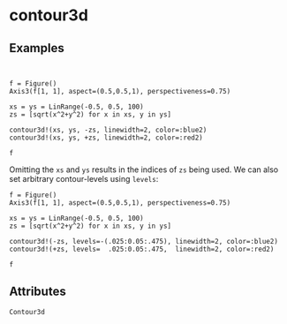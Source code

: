 # contour3d


## Examples

```@figure backend=GLMakie


f = Figure()
Axis3(f[1, 1], aspect=(0.5,0.5,1), perspectiveness=0.75)

xs = ys = LinRange(-0.5, 0.5, 100)
zs = [sqrt(x^2+y^2) for x in xs, y in ys]

contour3d!(xs, ys, -zs, linewidth=2, color=:blue2)
contour3d!(xs, ys, +zs, linewidth=2, color=:red2)

f
```

Omitting the `xs` and `ys` results in the indices of `zs` being used. We can also set arbitrary contour-levels using `levels`:

```@figure
f = Figure()
Axis3(f[1, 1], aspect=(0.5,0.5,1), perspectiveness=0.75)

xs = ys = LinRange(-0.5, 0.5, 100)
zs = [sqrt(x^2+y^2) for x in xs, y in ys]

contour3d!(-zs, levels=-(.025:0.05:.475), linewidth=2, color=:blue2)
contour3d!(+zs, levels=  .025:0.05:.475,  linewidth=2, color=:red2)

f
```

## Attributes

```@attrdocs
Contour3d
```
